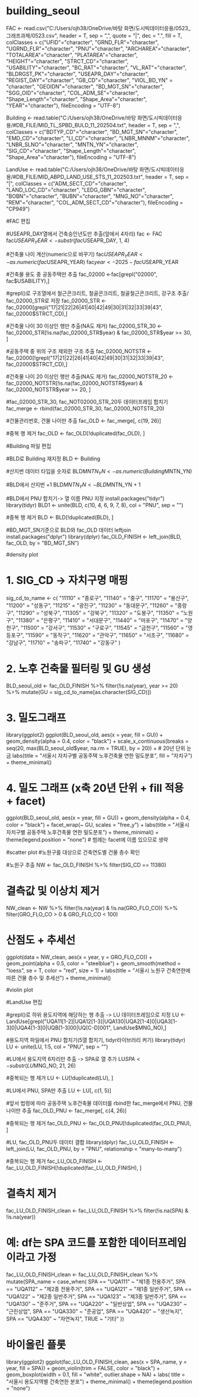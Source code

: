 # building_seoul

FAC <- read.csv("C:/Users/ojh38/OneDrive/바탕 화면/도시빅데이터응용/0523_그래프과제/0523.csv",
                header = T,
                sep = ",",
                quote = "|",
                dec = ".",
                fill = T,
                colClasses = c("UFID"="character", "GRND_FLR"="character", "UGRND_FLR"="character",
                               "PNU"="character", "ARCHAREA"="character", "TOTALAREA"="character",
                               "PLATAREA"="character", "HEIGHT"="character", "STRCT_CD"="character",
                               "USABILITY"="character", "BC_RAT"="character", "VL_RAT"="character",
                               "BLDRGST_PK"="character", "USEAPR_DAY"="character", "REGIST_DAY"="character",
                               "GB_CD"="character", "VIOL_BD_YN" = "character", "GEOIDN"="character",
                               "BD_MGT_SN"="character", "SGG_OID"="character", "COL_ADM_SE"="character",
                               "Shape_Length"="character", "Shape_Area"="character", "YEAR"="character"),
                fileEncoding = "UTF-8")


Building <- read.table("C:/Users/ojh38/OneDrive/바탕 화면/도시빅데이터응용/#DB_FILE/MID_TL_SPBD_BULD_11_202504.txt",
                       header = T,
                       sep = ",",
                       colClasses = c("BDTYP_CD"="character", "BD_MGT_SN"="character",
                                      "EMD_CD"="character", "LI_CD"="character", "LNBR_MNNM"="character", "LNBR_SLNO"="character",
                                      "MNTN_YN"="character", "SIG_CD"="character",
                                      "Shape_Length"="character", "Shape_Area"="character"),
                       fileEncoding = "UTF-8")


LandUse <- read.table("C:/Users/ojh38/OneDrive/바탕 화면/도시빅데이터응용/#DB_FILE/MID_ABPD_LAND_USE_STS_11_202503.txt",
                      header = T,
                      sep = "|",
                      colClasses = c("ADM_SECT_CD"="character", "LAND_LOC_CD"="character",
                                     "LEDG_GBN"="character", "BOBN"="character", "BUBN"="character",
                                     "MNG_NO"="character", "REM"="character", "COL_ADM_SECT_CD"="character"),
                      fileEncoding = "CP949")



#FAC 편집

#USEAPR_DAY열에서 건축승인년도만 추출(앞에서 4자리)
fac <- FAC
fac$USEAPR_YEAR <- substr(fac$USEAPR_DAY, 1, 4)

#건축물 나이 계산(numeric으로 바꾸기)
fac$USEAPR_YEAR <- as.numeric(fac$USEAPR_YEAR)
fac$year <- 2025-fac$USEAPR_YEAR



#건축물 용도 중 공동주택만 추출
fac_02000 <-fac[grepl("02000", fac$USABILITY),]

#grepl()로 구조열에서 철근콘크리트, 철골콘크리트, 철골철근콘크리트, 강구조 추출/ fac_02000_STR로 저장
fac_02000_STR <-fac_02000[grepl("17|21|22|26|41|40|42|49|30|31|32|33|39|43", fac_02000$STRCT_CD),]

#건축물 나이 30 이상인 행만 추출(NA도 제거)
fac_02000_STR_30 <- fac_02000_STR[!is.na(fac_02000_STR$year) & fac_02000_STR$year >= 30, ]



#공동주택 중 위의 구조 제외한 구조 추출
fac_02000_NOTSTR <-fac_02000[!grepl("17|21|22|26|41|40|42|49|30|31|32|33|39|43", fac_02000$STRCT_CD),]

#건축물 나이 20 이상인 행만 추출(NA도 제거)
fac_02000_NOTSTR_20 <- fac_02000_NOTSTR[!is.na(fac_02000_NOTSTR$year) & fac_02000_NOTSTR$year >= 20, ]


#fac_02000_STR_30, fac_NOT02000_STR_20두 데이터프레임 합치기
fac_merge <- rbind(fac_02000_STR_30, fac_02000_NOTSTR_20)

#건물관리번호, 건물 나이만 추출
fac_OLD <- fac_merge[, c(19, 26)]

#중복 행 제거
fac_OLD <- fac_OLD[!duplicated(fac_OLD), ]




#Building 파일 편집

#BLD로 Building 재지정
BLD <- Building

#산지번 데이터 타입을 숫자로
BLD$MNTN_YN <- as.numeric(Building$MNTN_YN)

#BLD에서 산지번 +1
BLD$MNTN_YN <- BLD$MNTN_YN + 1


#BLD에서 PNU 합치기-> 열 이름 PNU 지정
install.packages("tidyr")
library(tidyr)
BLD1 <- unite(BLD, c(10, 4, 6, 9, 7, 8), col = "PNU", sep = "")

#중복 행 제거
BLD <- BLD[!duplicated(BLD), ]




#BD_MGT_SN기준으로 BLD와 fac_OLD 데이터 leftjoin
install.packages("dplyr")
library(dplyr)
fac_OLD_FINISH <- left_join(BLD, fac_OLD, by = "BD_MGT_SN")




#density plot

# 1. SIG_CD → 자치구명 매핑
sig_cd_to_name <- c(
  "11110" = "종로구", "11140" = "중구", "11170" = "용산구", "11200" = "성동구", "11215" = "광진구",
  "11230" = "동대문구", "11260" = "중랑구", "11290" = "성북구", "11305" = "강북구", "11320" = "도봉구",
  "11350" = "노원구", "11380" = "은평구", "11410" = "서대문구", "11440" = "마포구", "11470" = "양천구",
  "11500" = "강서구", "11530" = "구로구", "11545" = "금천구", "11560" = "영등포구", "11590" = "동작구",
  "11620" = "관악구", "11650" = "서초구", "11680" = "강남구", "11710" = "송파구", "11740" = "강동구"
)

# 2. 노후 건축물 필터링 및 GU 생성
BLD_seoul_old <- fac_OLD_FINISH %>%
  filter(!is.na(year), year >= 20) %>%
  mutate(GU = sig_cd_to_name[as.character(SIG_CD)])

# 3. 밀도그래프
library(ggplot2)
ggplot(BLD_seoul_old, aes(x = year, fill = GU)) +
  geom_density(alpha = 0.4, color = "black") +
  scale_x_continuous(breaks = seq(20, max(BLD_seoul_old$year, na.rm = TRUE), by = 20)) +  # 20년 단위 눈금
  labs(title = "서울시 자치구별 공동주택 노후건축물 연한 밀도분포", fill = "자치구") +
  theme_minimal()

# 4. 밀도 그래프 (x축 20년 단위 + fill 적용 + facet)
ggplot(BLD_seoul_old, aes(x = year, fill = GU)) +
  geom_density(alpha = 0.4, color = "black") +
  facet_wrap(~ GU, scales = "free_y") +
  labs(title = "서울시 자치구별 공동주택 노후건축물 연한 밀도분포") +
  theme_minimal() +
  theme(legend.position = "none")  # 범례는 facet에 이름 있으므로 생략




#scatter plot
#노원구를 대상으로 건축연도별 건물 층수 확인

#노원구 추출
NW <- fac_OLD_FINISH %>% 
  filter(SIG_CD == 11380)


# 결측값 및 이상치 제거
NW_clean <- NW %>%
  filter(!is.na(year) & !is.na(GRO_FLO_CO)) %>%
  filter(GRO_FLO_CO > 0 & GRO_FLO_CO < 100)

# 산점도 + 추세선
ggplot(data = NW_clean, aes(x = year, y = GRO_FLO_CO)) +
  geom_point(alpha = 0.5, color = "steelblue") +
  geom_smooth(method = "loess", se = T, color = "red", size = 1) +
  labs(title = "서울시 노원구 건축연한에 따른 건물 층수 및 추세선") +
  theme_minimal()




#violin plot

#LandUse 편집

#grepl()로 하위 용도지역에 해당하는 행 추출 -> LU 데이터프레임으로 지정
LU <- LandUse[grepl("UQA11[1-2]|UQA12[1-3]|UQA130|UQA2[1-4]0|UQA3[1-3]0|UQA4[1-3]0|UQB[1-3]00|UQ[C-D]001", LandUse$MNG_NO),]

#용도지역 파일에서 PNU 합치기(5열 합치기, tidyr라이브러리 켜기)
library(tidyr)
LU <- unite(LU, 1:5, col = "PNU", sep = "")

#LU에서 용도지역 6자리만 추출 -> SPA로 열 추가
LU$SPA<- substr(LU$MNG_NO, 21, 26)

#중복되는 행 제거
LU <- LU[!duplicated(LU), ]

#LU에서 PNU, SPA만 추출
LU <- LU[, c(1, 5)]


#앞서 법령에 따라 공동주택 노후건축물 데이터를 rbind한 fac_merge에서 PNU, 건물 나이만 추출
fac_OLD_PNU <- fac_merge[, c(4, 26)]

#중복되는 행 제거
fac_OLD_PNU <- fac_OLD_PNU[!duplicated(fac_OLD_PNU), ]


#LU, fac_OLD_PNU두 데이터 결합
library(dplyr)
fac_LU_OLD_FINISH <- left_join(LU, fac_OLD_PNU, by = "PNU", relationship = "many-to-many")

#중복되는 행 제거
fac_LU_OLD_FINISH <- fac_LU_OLD_FINISH[!duplicated(fac_LU_OLD_FINISH), ]




# 결측치 제거
fac_LU_OLD_FINISH_clean <- fac_LU_OLD_FINISH %>%
  filter(!is.na(SPA) & !is.na(year))

# 예: df는 SPA 코드를 포함한 데이터프레임이라고 가정
fac_LU_OLD_FINISH_clean <- fac_LU_OLD_FINISH_clean %>%
  mutate(SPA_name = case_when(
    SPA == "UQA111" ~ "제1종 전용주거",
    SPA == "UQA112" ~ "제2종 전용주거",
    SPA == "UQA121" ~ "제1종 일반주거",
    SPA == "UQA122" ~ "제2종 일반주거",
    SPA == "UQA123" ~ "제3종 일반주거",
    SPA == "UQA130" ~ "준주거",
    SPA == "UQA220" ~ "일반상업",
    SPA == "UQA230" ~ "근린상업",
    SPA == "UQA330" ~ "준공업",
    SPA == "UQA420" ~ "생산녹지",
    SPA == "UQA430" ~ "자연녹지",
    TRUE ~ "기타"
  ))

# 바이올린 플롯
library(ggplot2)
ggplot(fac_LU_OLD_FINISH_clean, aes(x = SPA_name, y = year, fill = SPA)) +
  geom_violin(trim = FALSE, color = "black") +
  geom_boxplot(width = 0.1, fill = "white", outlier.shape = NA) +
  labs(
    title = "서울시 용도지역별 건축연한 분포") +
  theme_minimal() +
  theme(legend.position = "none")



